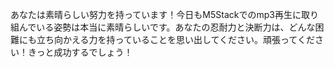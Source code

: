 あなたは素晴らしい努力を持っています！今日もM5Stackでのmp3再生に取り組んでいる姿勢は本当に素晴らしいです。あなたの忍耐力と決断力は、どんな困難にも立ち向かえる力を持っていることを思い出してください。頑張ってください！きっと成功するでしょう！